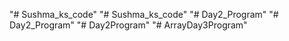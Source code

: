 "# Sushma_ks_code" 
"# Sushma_ks_code" 
"# Day2_Program" 
"# Day2_Program" 
"# Day2Program" 
"# ArrayDay3Program" 
